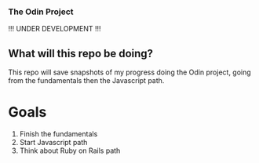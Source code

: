 ### The Odin Project

!!! UNDER DEVELOPMENT !!!
<!-- This README file is supposed to change through time -->

## What will this repo be doing?

This repo will save snapshots of my progress doing the Odin project, going
from the fundamentals then the Javascript path.

# Goals

1. Finish the fundamentals
2. Start Javascript path
3. Think about Ruby on Rails path

